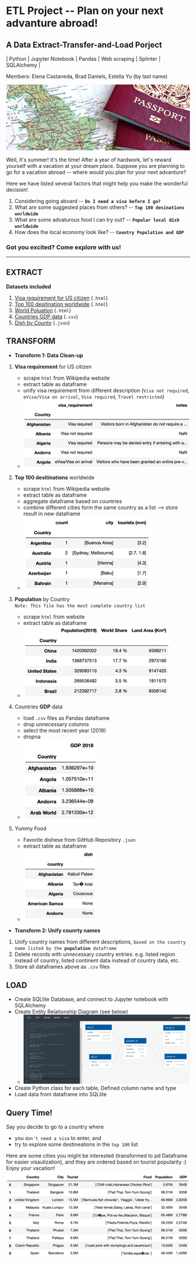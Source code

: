 # ETL Project -- Plan on your next advanture abroad! 

## A Data Extract-Transfer-and-Load Porject
| Python | Jupyter Notebook | Pandas | Web scraping | Splinter | SQLAlchemy |   

Members: Elena Castaneda, Brad Daniels, Estella Yu (by last name)

![passport](https://github.com/EstellaYu/ETL_Project/blob/master/resources/Image/passport.jpg)

Well, it's summer! It's the time! After a year of hardwork, let's reward yourself with a vacation at your dream place. Suppose you are planning to go for a vacation abroad -- where would you plan for your next advanture? 

Here we have listed several factors that might help you make the wonderful decision! 
1. Considering going aboard -- __`Do I need a visa before I go?`__
2. What are some suggested places from others? -- __`Top 100 desinations worldwide`__
3. What are some advaturous food I can try out? -- __`Popular local dish worldwide`__
4. How does the local economy look like? -- __`Country Population and GDP`__

### Got you excited? Come explore with us!
--------

## EXTRACT 
__Datasets included__
1. [Visa requirement for US citizen](https://en.wikipedia.org/wiki/Visa_requirements_for_United_States_citizens) (`.html`)
2. [Top 100 desitination worldwide](https://brilliantmaps.com/top-100-tourist-destinations/) (`.html`)
3. [World Poluation](https://www.worldometers.info/geography/how-many-countries-are-there-in-the-world/) (`.html`)
4. [Countries GDP data](https://github.com/EstellaYu/ETL_Project/tree/master/GDP_by_country) (`.csv`)
5. [Dish by County](https://github.com/drmonkeyninja/country.json/blob/master/src/country-by-national-dish) (`.json`)

## TRANSFORM 
* __Transform 1: Data Clean-up__

1. __Visa requirement__ for US citizen
   * scrape `html` from Wikipedia website
   * extract table as dataframe
   * unify visa requirement from different description (`Visa not required`, `eVisa/Visa on arrival`, `Visa required`, `Travel restricted`)
   * <img src="https://github.com/EstellaYu/ETL_Project/blob/master/resources/Image/visa.png" width = 500>
   
2. __Top 100 desitinations__ worldwide
   * scrape `html` from Wikipedia website
   * extract table as dataframe
   * aggregate dataframe based on countries
   * combine different cities form the same country as a list --> store result in new dataframe
   * <img src="https://github.com/EstellaYu/ETL_Project/blob/master/resources/Image/city_list.png" width = 350>
   
3. __Population__ by Country  
`Note: This file has the most complete country list`
    * scrape `html` from website
    * extract table as dataframe  
    * <img src="https://github.com/EstellaYu/ETL_Project/blob/master/resources/Image/population.png" width = 400>
   
4. Countries __GDP__ data  
   * load `.csv` files as Pandas dataframe
   * drop unnecessary columns 
   * select the most recent year (2018)
   * dropna
   * <img src="https://github.com/EstellaYu/ETL_Project/blob/master/resources/Image/gdp.png" width = 200>
   
5. Yummy Food 
    * Favorite dishese from GitHub Repository `.json`
    * extract table as dataframe
    * <img src="https://github.com/EstellaYu/ETL_Project/blob/master/resources/Image/yummy.png" width = 200>

 * __Transform 2: Unify counrty names__
 1. Unify country names from different descriptions, `based on the country name listed by the `__`population`__` dataframe`
 2. Delete records with unnecessary country entries: e.g. listed region instead of country, listed continent data instead of country data, etc. 
 3. Store all dataframes above as `.csv` files
   
## LOAD
  * Create SQLlite Database, and connect to Jupyter notebook with SQLAlchemy
  * Create Entity Relationship Diagram (see below)
    * ![ERD Graph](https://github.com/EstellaYu/ETL_Project/blob/master/resources/database_design.png)
  * Create Python class for each table, Defined column name and type  
  * Load data from dataframe into SQLlite 

 
 
 ## Query Time! 
 Say you decide to go to a country where  
 * you `don't need a visa` to enter, and   
 * try to explore some destineations in the `top 100` list
    
 Here are some cities you might be interested (transformed to pd Dataframe for easier visaulization), and they are ordered based on tourist popularity :) Enjoy your vacation!
 ![query](https://github.com/EstellaYu/ETL_Project/blob/master/resources/Image/query.png)
 

